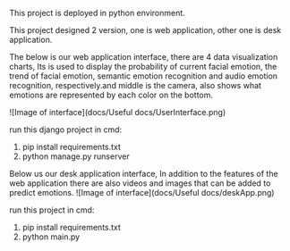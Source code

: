 This project is deployed in python environment.

This project designed 2 version, one is web application, other one is desk application.

The below is our web application interface, there are 4 data visualization charts, 
Its is used to display the probability of current facial emotion, the trend of facial emotion, 
semantic emotion recognition and audio emotion recognition, respectively.and middle is the camera, also
shows what emotions are represented by each color on the bottom.

![Image of interface](docs/Useful docs/UserInterface.png)

run this django project in cmd:

1. pip install requirements.txt
2. python manage.py runserver


Below us our desk application interface,
In addition to the features of the web application there are also videos and images that can be added to predict emotions.
![Image of interface](docs/Useful docs/deskApp.png)

run this project in cmd:

1. pip install requirements.txt
2. python main.py